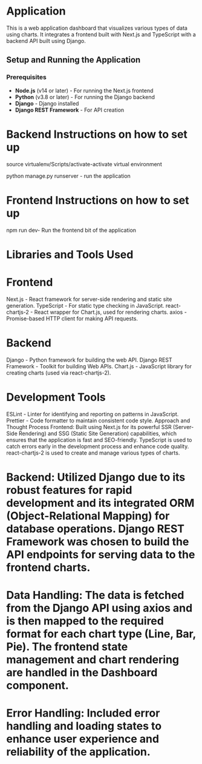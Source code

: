 # Application

This is a web application dashboard that visualizes various types of data using charts. It integrates a frontend built with Next.js and TypeScript with a backend API built using Django.

## Setup and Running the Application

### Prerequisites

- **Node.js** (v14 or later) - For running the Next.js frontend
- **Python** (v3.8 or later) - For running the Django backend
- **Django** - Django installed
- **Django REST Framework** - For API creation

# Backend Instructions on how to set up

source virtualenv/Scripts/activate-activate virtual environment

python manage.py runserver - run the application 

# Frontend Instructions on how to set up
npm run dev- Run the frontend bit of the application


# Libraries and Tools Used
# Frontend
Next.js - React framework for server-side rendering and static site generation.
TypeScript - For static type checking in JavaScript.
react-chartjs-2 - React wrapper for Chart.js, used for rendering charts.
axios - Promise-based HTTP client for making API requests.


# Backend
Django - Python framework for building the web API.
Django REST Framework - Toolkit for building Web APIs.
Chart.js - JavaScript library for creating charts (used via react-chartjs-2).

# Development Tools
ESLint - Linter for identifying and reporting on patterns in JavaScript.
Prettier - Code formatter to maintain consistent code style.
Approach and Thought Process
Frontend: Built using Next.js for its powerful SSR (Server-Side Rendering) and SSG (Static Site Generation) capabilities, which ensures that the application is fast and SEO-friendly. TypeScript is used to catch errors early in the development process and enhance code quality. react-chartjs-2 is used to create and manage various types of charts.

# Backend: Utilized Django due to its robust features for rapid development and its integrated ORM (Object-Relational Mapping) for database operations. Django REST Framework was chosen to build the API endpoints for serving data to the frontend charts.

# Data Handling: The data is fetched from the Django API using axios and is then mapped to the required format for each chart type (Line, Bar, Pie). The frontend state management and chart rendering are handled in the Dashboard component.

# Error Handling: Included error handling and loading states to enhance user experience and reliability of the application.